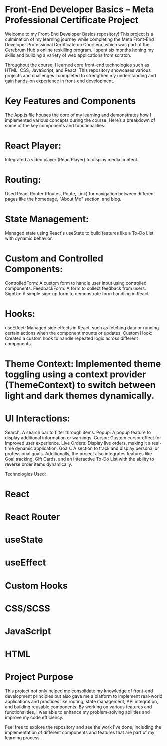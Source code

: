# Front-End Developer Basics – Meta Professional Certificate Project
Welcome to my Front-End Developer Basics repository! This project is a culmination of my learning journey while completing the Meta Front-End Developer Professional Certificate on Coursera, which was part of the Cerebrum Hub's online reskilling program. I spent six months honing my skills and building a variety of web applications from scratch.

Throughout the course, I learned core front-end technologies such as HTML, CSS, JavaScript, and React. This repository showcases various projects and challenges I completed to strengthen my understanding and gain hands-on experience in front-end development.

# Key Features and Components
The App.js file houses the core of my learning and demonstrates how I implemented various concepts during the course. Here’s a breakdown of some of the key components and functionalities:

# React Player: 
Integrated a video player (ReactPlayer) to display media content.
# Routing: 
Used React Router (Routes, Route, Link) for navigation between different pages like the homepage, "About Me" section, and blog.
# State Management: 
Managed state using React's useState to build features like a To-Do List with dynamic behavior.
# Custom and Controlled Components:
ControlledForm: A custom form to handle user input using controlled components.
FeedbackForm: A form to collect feedback from users.
SignUp: A simple sign-up form to demonstrate form handling in React.
# Hooks:
useEffect: Managed side effects in React, such as fetching data or running certain actions when the component mounts or updates.
Custom Hook: Created a custom hook to handle repeated logic across different components.
# Theme Context: Implemented theme toggling using a context provider (ThemeContext) to switch between light and dark themes dynamically.
# UI Interactions:
Search: A search bar to filter through items.
Popup: A popup feature to display additional information or warnings.
Cursor: Custom cursor effect for improved user experience.
Live Orders: Display live orders, making it a real-time dynamic application.
Goals: A section to track and display personal or professional goals.
Additionally, the project also integrates features like Goal tracking, Gift Cards, and an interactive To-Do List with the ability to reverse order items dynamically.

Technologies Used:
# React
# React Router
# useState
# useEffect
# Custom Hooks
# CSS/SCSS
# JavaScript
# HTML

# Project Purpose
This project not only helped me consolidate my knowledge of front-end development principles but also gave me a platform to implement real-world applications and practices like routing, state management, API integration, and building reusable components. By working on various features and functionalities, I was able to enhance my problem-solving abilities and improve my code efficiency.

Feel free to explore the repository and see the work I've done, including the implementation of different components and features that are part of my learning process.
